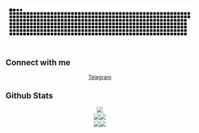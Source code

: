 <img alighn="center" src="https://github.com/Catsker/Catsker/blob/output/github-contribution-grid-snake.svg">

## Connect with me
<div align="center">
<a href="https://t.me/Catsker" target="_blank">
Telegram
</a> 
</div>  

## Github Stats  
<div align="center"><img src="http://github-profile-summary-cards.vercel.app/api/cards/profile-details?username=Catsker"></div>
<div align="center"><img src="http://github-profile-summary-cards.vercel.app/api/cards/repos-per-language?username=Catsker"><img src="http://github-profile-summary-cards.vercel.app/api/cards/most-commit-language?username=Catsker"></div>
<div align="center"><img src="http://github-profile-summary-cards.vercel.app/api/cards/stats?username=Catsker"><img src="http://github-profile-summary-cards.vercel.app/api/cards/productive-time?username=Catsker&utcOffset=8"></div>


<br/>